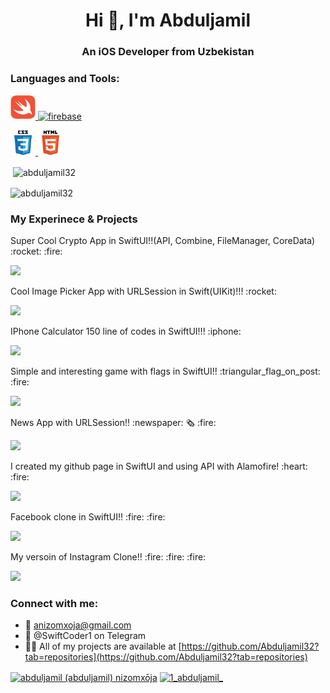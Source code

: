 <h1 align="center">Hi 👋, I'm Abduljamil</h1>
<h3 align="center">An iOS Developer from Uzbekistan</h3>

<h3 align="left">Languages and Tools:</h3>

<p align="left">
 <a href="https://developer.apple.com/swift/" target="_blank" rel="noreferrer"> <img src="https://raw.githubusercontent.com/devicons/devicon/master/icons/swift/swift-original.svg" alt="swift" width="40" height="40"/> </a> <a href="https://firebase.google.com/" target="_blank" rel="noreferrer"> <img src="https://www.vectorlogo.zone/logos/firebase/firebase-icon.svg" alt="firebase" width="40" height="40"/></a> </p><a href="https://www.w3schools.com/css/" target="_blank" rel="noreferrer"> <img src="https://raw.githubusercontent.com/devicons/devicon/master/icons/css3/css3-original-wordmark.svg" alt="css3" width="40" height="40"/> </a> <a href="https://www.w3.org/html/" target="_blank" rel="noreferrer"> <img src="https://raw.githubusercontent.com/devicons/devicon/master/icons/html5/html5-original-wordmark.svg" alt="html5" width="40" height="40"/> </a>

<p>&nbsp;<img align="center" src="https://github-readme-stats.vercel.app/api?username=abduljamil32&show_icons=true&locale=en" alt="abduljamil32" /></p>

<p><img align="center" src="https://github-readme-streak-stats.herokuapp.com/?user=abduljamil32&" alt="abduljamil32" /></p>

<h3 align="left">My Experinece & Projects</h3>

<p>Super Cool Crypto App in SwiftUI!!(API, Combine, FileManager, CoreData) :rocket: :fire:</p>
<img src="https://user-images.githubusercontent.com/74173189/190896246-17933b12-2263-4c35-aa24-e283e6bbbdab.mov">


<p>Cool Image Picker App with URLSession in Swift(UIKit)!!! :rocket: </p>
<img src="https://user-images.githubusercontent.com/74173189/188831113-59eaef0c-c277-43a7-b846-5a42b72fdf79.mov">

<p>IPhone Calculator 150 line of codes in SwiftUI!!! :iphone: </p>
<img src="https://user-images.githubusercontent.com/74173189/189078523-b2da6def-89ac-4add-bb72-058bb4d07c82.mov">


<p>Simple and interesting game with flags in SwiftUI!! :triangular_flag_on_post: :fire:</p>
<img src="https://user-images.githubusercontent.com/74173189/188263682-3de54b20-8a15-435a-a00b-bcce66b9a0a2.mov">

<p>News App with URLSession!! :newspaper: 🗞️ :fire:</p>
<img src="https://user-images.githubusercontent.com/74173189/189515432-10e75990-25c1-46f3-adfc-2d6866b46081.mov">


<p>I created my github page in SwiftUI and using API with Alamofire! :heart: :fire:</p>
<img src="https://user-images.githubusercontent.com/74173189/188129350-0966b09d-916e-48a2-912e-539876095d8d.mov", width="400">

<p>Facebook clone in SwiftUI!! :fire: :fire:</p>
<img src="https://user-images.githubusercontent.com/74173189/188132418-ad67dd15-ec4f-4650-9ea6-509f82a02188.mov">

<p>My versoin of Instagram Clone!! :fire: :fire: :fire:</p>
<img src="https://user-images.githubusercontent.com/74173189/188158599-f1f50ef8-88ce-4c1c-9867-173f4dfb58d8.mp4">

<h3 align="left">Connect with me:</h3>
<p align="left">
 
- :email: anizomxoja@gmail.com
- :iphone: @SwiftCoder1 on Telegram
- 👨‍💻 All of my projects are available at [https://github.com/Abduljamil32?tab=repositories](https://github.com/Abduljamil32?tab=repositories)
 
<a href="https://linkedin.com/in/Abduljamil Nizomxōja" target="blank"><img align="center" src="https://raw.githubusercontent.com/rahuldkjain/github-profile-readme-generator/master/src/images/icons/Social/linked-in-alt.svg" alt="abduljamil (abduljamil) nizomxōja" height="30" width="40" /></a>
<a href="https://instagram.com/1_abduljamil_" target="blank"><img align="center" src="https://raw.githubusercontent.com/rahuldkjain/github-profile-readme-generator/master/src/images/icons/Social/instagram.svg" alt="1_abduljamil_" height="30" width="40" /></a>
</p>




